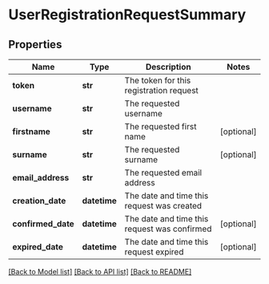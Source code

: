 # UserRegistrationRequestSummary

## Properties
Name | Type | Description | Notes
------------ | ------------- | ------------- | -------------
**token** | **str** | The token for this registration request | 
**username** | **str** | The requested username | 
**firstname** | **str** | The requested first name | [optional] 
**surname** | **str** | The requested surname | [optional] 
**email_address** | **str** | The requested email address | 
**creation_date** | **datetime** | The date and time this request was created | 
**confirmed_date** | **datetime** | The date and time this request was confirmed | [optional] 
**expired_date** | **datetime** | The date and time this request expired | [optional] 

[[Back to Model list]](../README.md#documentation-for-models) [[Back to API list]](../README.md#documentation-for-api-endpoints) [[Back to README]](../README.md)


